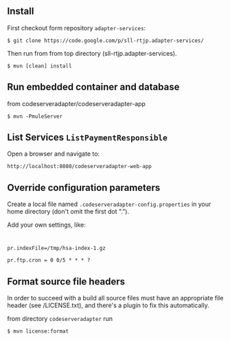 ## Install ##

First checkout form repository `adapter-services`:

`$ git clone https://code.google.com/p/sll-rtjp.adapter-services/`

Then run from from top directory (sll-rtjp.adapter-services).

`$ mvn [clean] install`

## Run embedded container and database ##

from codeserveradapter/codeserveradapter-app

`$ mvn -PmuleServer`

## List Services `ListPaymentResponsible` ##

Open a browser and navigate to:

`http://localhost:8080/codeserveradapter-web-app`

## Override configuration parameters ##

Create a local file named `.codeserveradapter-config.properties` in your home directory (don't omit the first dot ".").

Add your own settings, like:

#

`pr.indexFile=/tmp/hsa-index-1.gz`

`pr.ftp.cron = 0 0/5 * * * ?`


## Format source file headers ##

In order to succeed with a build all source files must have an appropriate file header (see /LICENSE.txt), and there's a plugin to fix this automatically.

from directory `codeserveradapter` run

`$ mvn license:format`
